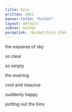 ```yaml
---
title: bins 
written: 2021
banner-title: "bucket" 
layout: default
subnav: bucket
permalink: /bucket/bins.html
---
```


<div class="poem">
the expanse of sky

so clear

so empty

the evening

cool and massive

suddenly happy

putting out the bins
</div>
